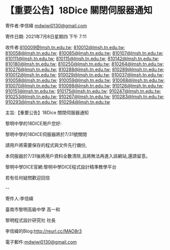 # 【重要公告】18Dice 關閉伺服器通知


寄件者:李信緯 <mdwiwi0130@gmail.com>

寄件日期:  2021年7月8日星期四 下午 7:11

收件者:810009@lmsh.tn.edu.tw; 810012@lmsh.tn.edu.tw; 810058@lmsh.tn.edu.tw; 810085@lmsh.tn.edu.tw; 810107@lmsh.tn.edu.tw; 810111@lmsh.tn.edu.tw; 810115@lmsh.tn.edu.tw; 810142@lmsh.tn.edu.tw; 810180@lmsh.tn.edu.tw; 810250@lmsh.tn.edu.tw; 810264@lmsh.tn.edu.tw; 810276@lmsh.tn.edu.tw; 810288@lmsh.tn.edu.tw; 810289@lmsh.tn.edu.tw; 910012@lmsh.tn.edu.tw; 910029@lmsh.tn.edu.tw; 910037@lmsh.tn.edu.tw; 910058@lmsh.tn.edu.tw; 910059@lmsh.tn.edu.tw; 910068@lmsh.tn.edu.tw; 910070@lmsh.tn.edu.tw; 910098@lmsh.tn.edu.tw; 910126@lmsh.tn.edu.tw; 910151@lmsh.tn.edu.tw; 910175@lmsh.tn.edu.tw; 910247@lmsh.tn.edu.tw; 910253@lmsh.tn.edu.tw; 910267@lmsh.tn.edu.tw; 910283@lmsh.tn.edu.tw; 910293@lmsh.tn.edu.tw; 910294@lmsh.tn.edu.tw

主旨:【重要公告】18Dice 關閉伺服器通知

 

   黎明中學的18DICE用戶您好:

 黎明中學的18DICE伺服器將於7/31號關閉

請用戶將需要保存的程式與文件先行備份,

本伺服器於7/31後將用戶資料全數清除,且將無法再進入該網站,還請留意。

 

黎明中學DICE官網:黎明中學DICE程式設計精準教學平台

若有任何疑問歡迎回信

 

--

寄件人:李信緯

臺南市黎明高級中學   高一和

黎明程式設計研究社    社長

李信緯的Blog:http://reurl.cc/MAO8r3

電子郵件:mdwiwi0130@gmail.com

